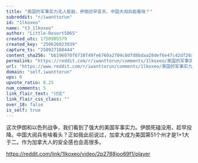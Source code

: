 ```yaml
---
title: "美国的军事实力无人能敌，伊朗迟早变天，中国大阅兵能看啥？"
subreddit: "r/iwanttorun"
id: "1lkoxeo"
name: "t3_1lkoxeo"
author: "Little-Resort5065"
created_utc: 1750905579
created_key: "250626023939"
capture_ts: "250927160444"
content_sha256: "bb196070f6738f49fe6760a2704c8dfd8bdaa28def6e47c42df20a4dcb179605"
permalink: "https://reddit.com/r/iwanttorun/comments/1lkoxeo/美国的军事实力无人能敌伊朗迟早变天中国大阅兵能看啥/"
url: "https://www.reddit.com/r/iwanttorun/comments/1lkoxeo/美国的军事实力无人能敌伊朗迟早变天中国大阅兵能看啥/"
domain: "self.iwanttorun"
ups: 0
upvote_ratio: 0.25
num_comments: 5
link_flair_text: "讨论"
link_flair_css_class: ""
over_18: false
is_self: true
---
```


这次伊朗和以色列战争，我们看到了强大的美国军事实力。伊朗死磕没用，趁早投降。中国大阅兵有啥看头？正如我此前说过，加拿大成为美国第51个州才是1+1大于二。作为加拿大人的安全感也会高很多。

<https://reddit.com/link/1lkoxeo/video/2p2788joo69f1/player>
